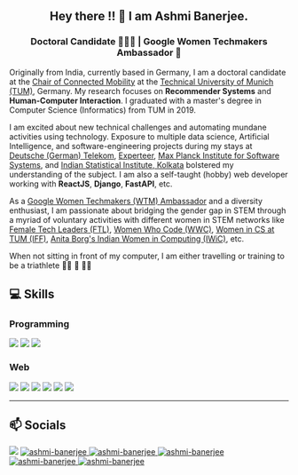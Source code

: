 <h2 align="center">
Hey there !! 👋 I am Ashmi Banerjee.
</h2>

<h3 align="center">
Doctoral Candidate 👩🏻‍💻‍ | Google Women Techmakers Ambassador 🚀
</h3>
<p align="justified">
  Originally from India, currently based in Germany, I am a doctoral candidate at the <a href="https://www.ce.cit.tum.de/cm/home/">Chair of Connected Mobility</a> at the <a href="https://tum.de/">Technical University of Munich (TUM)</a>, Germany. My research focuses on <b>Recommender Systems</b> and <b>Human-Computer Interaction</b>. I graduated with a master's degree in Computer Science (Informatics) from TUM in 2019.
  
I am excited about new technical challenges and automating mundane activities using technology. Exposure to multiple data science, Artificial Intelligence, and software-engineering projects during my stays at <a href="https://www.telekom.de/">Deutsche (German) Telekom</a>, <a href="https://www.experteer.de/">Experteer</a>, <a href="https://www.mpi-sws.org/">Max Planck Institute for Software Systems</a>, and <a href="https://www.isical.ac.in/">Indian Statistical Institute, Kolkata</a> bolstered my understanding of the subject. 
  I am also a self-taught (hobby) web developer working with <b>ReactJS</b>, <b>Django</b>, <b>FastAPI</b>, etc.

As a <a href="https://developers.google.com/womentechmakers">Google Women Techmakers (WTM) Ambassador</a> and a diversity enthusiast, I am passionate about bridging the gender gap in STEM through a myriad of voluntary activities with different women in STEM networks like <a href="https://www.femaletechleaders.org/">Female Tech Leaders (FTL)</a>, <a href="https://www.womenwhocode.com/">Women Who Code (WWC)</a>, <a href="https://www.in.tum.de/in/news-single-view/article/iff-gender-diversity-grants/">Women in CS at TUM (IFF)</a>, <a href="https://www.indianwic.org/">Anita Borg's Indian Women in Computing (IWiC)</a>, etc. 

When not sitting in front of my computer, I am either travelling or training to be a triathlete 🏊‍♀️ 🚴 🏃‍♀️
</p>


<h2> 💻 Skills </h2>
<h3> Programming </h3>
<p>
<img src= 'https://img.shields.io/badge/Python-3776AB?style=for-the-badge&logo=python&logoColor=white' />
<img src= 'https://img.shields.io/badge/TypeScript-007ACC?style=for-the-badge&logo=typescript&logoColor=white' />
<img src="https://img.shields.io/badge/javascript%20-%23323330.svg?&style=for-the-badge&logo=javascript&logoColor=%23F7DF1E"/>
</p> 
<h3> Web </h3> 
<p>
 <img src="https://img.shields.io/badge/react%20-%2320232a.svg?&style=for-the-badge&logo=react&logoColor=%2361DAFB"/>
 <img src='https://img.shields.io/badge/HTML5-E34F26?style=for-the-badge&logo=html5&logoColor=white' />
 <img src='https://img.shields.io/badge/CSS3-1572B6?style=for-the-badge&logo=css3&logoColor=white' />
 <img src='https://img.shields.io/badge/django-%23092E20?style=for-the-badge&logo=django&logoColor=white' />
 <img src="https://img.shields.io/badge/FastAPI-005571?style=for-the-badge&logo=fastapi" />
 <img src="https://img.shields.io/badge/flask-%23000.svg?style=for-the-badge&logo=flask&logoColor=white" />
</p>

<hr/>

<h2> 📫 Socials </h2>
<p>
 <a href = "mailto:mail@ashmibanerjee.com"><img src="https://img.shields.io/badge/-Gmail-%23333?style=for-the-badge&logo=gmail&logoColor=white" target="_blank"></a>
<a href="https://www.linkedin.com/in/ashmi-banerjee/" target="_blank"><img src="https://img.shields.io/badge/LinkedIn-0077B5?style=for-the-badge&logo=linkedin&logoColor=white" alt="ashmi-banerjee">
 <a href="https://github.com/ashmibanerjee" target="_blank"><img src="https://img.shields.io/badge/github%20-%23121011.svg?&style=for-the-badge&logo=github&logoColor=white" alt="ashmi-banerjee">
 <a href="" target="_blank"><img src="https://img.shields.io/badge/Twitter-%231DA1F2.svg?style=for-the-badge&logo=Twitter&logoColor=white" alt="ashmi-banerjee">
 <a href="https://medium.com/@ashmi_banerjee" target="_blank"><img src="https://img.shields.io/badge/Medium-12100E?style=for-the-badge&logo=medium&logoColor=white" alt="ashmi-banerjee">
<a href="https://scholar.google.com/citations?user=ygXK024AAAAJ&hl=en" target="_blank"><img src="https://img.shields.io/badge/-Google%20Scholar-4285F4?logo=google-scholar&logoColor=white&style=for-the-badge" alt="ashmi-banerjee"></a>
</p>
